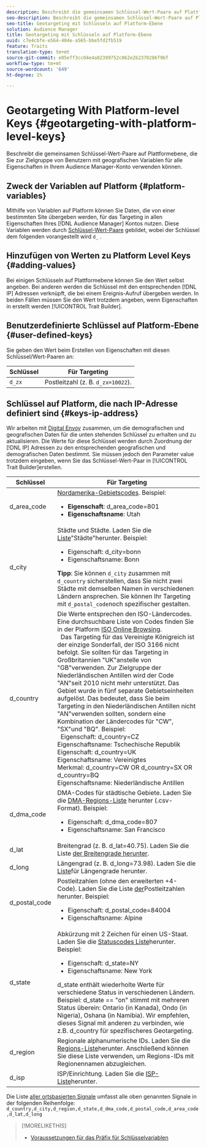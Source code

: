 ```yaml
---
description: Beschreibt die gemeinsamen Schlüssel-Wert-Paare auf Plattformebene, die Sie zur Zielgruppe von Benutzern mit geografischen Variablen für alle Eigenschaften in Ihrem Audience Manager-Konto verwenden können.
seo-description: Beschreibt die gemeinsamen Schlüssel-Wert-Paare auf Plattformebene, die Sie zur Zielgruppe von Benutzern mit geografischen Variablen für alle Eigenschaften in Ihrem Audience Manager-Konto verwenden können.
seo-title: Geotargeting mit Schlüsseln auf Platform-Ebene
solution: Audience Manager
title: Geotargeting mit Schlüsseln auf Platform-Ebene
uuid: c7e4cbfe-e564-404e-a565-bbe5fd2fb519
feature: Traits
translation-type: tm+mt
source-git-commit: e05eff3cc04e4a82399752c862e2b2370286f96f
workflow-type: tm+mt
source-wordcount: '649'
ht-degree: 1%

---
```



# Geotargeting With Platform-level Keys {#geotargeting-with-platform-level-keys}

Beschreibt die gemeinsamen Schlüssel-Wert-Paare auf Plattformebene, die Sie zur Zielgruppe von Benutzern mit geografischen Variablen für alle Eigenschaften in Ihrem Audience Manager-Konto verwenden können.

<!-- c_tb_platform_vars.xml -->

## Zweck der Variablen auf Platform {#platform-variables}

Mithilfe von Variablen auf Platform können Sie Daten, die von einer bestimmten Site übergeben werden, für das Targeting in allen Eigenschaften Ihres [!DNL Audience Manager] Kontos nutzen. Diese Variablen werden durch [Schlüssel-Wert-Paare](../../reference/key-value-pairs-explained.md) gebildet, wobei der Schlüssel dem folgenden vorangestellt wird `d_` .

## Hinzufügen von Werten zu Platform Level Keys {#adding-values}

Bei einigen Schlüsseln auf Plattformebene können Sie den Wert selbst angeben. Bei anderen werden die Schlüssel mit den entsprechenden [!DNL IP] Adressen verknüpft, die bei einem Ereignis-Aufruf übergeben werden. In beiden Fällen müssen Sie den Wert trotzdem angeben, wenn Eigenschaften in erstellt werden [!UICONTROL Trait Builder].

## Benutzerdefinierte Schlüssel auf Platform-Ebene {#user-defined-keys}

Sie geben den Wert beim Erstellen von Eigenschaften mit diesen Schlüssel/Wert-Paaren an:

| Schlüssel | Für Targeting |
|---|---|
| `d_zx` | Postleitzahl (z. B. `d_zx=10022`). |

## Schlüssel auf Platform, die nach IP-Adresse definiert sind {#keys-ip-address}

Wir arbeiten mit [Digital Envoy](https://www.digitalenvoy.com/) zusammen, um die demografischen und geografischen Daten für die unten stehenden Schlüssel zu erhalten und zu aktualisieren. Die Werte für diese Schlüssel werden durch Zuordnung der [!DNL IP] Adressen zu den entsprechenden geografischen und demografischen Daten bestimmt. Sie müssen jedoch den Parameter value trotzdem eingeben, wenn Sie das Schlüssel-Wert-Paar in [!UICONTROL Trait Builder]erstellen.

| Schlüssel | Für Targeting |
|--- |--- |
| d_area_code | [Nordamerika-Gebietscodes](https://en.wikipedia.org/wiki/List_of_North_American_Numbering_Plan_area_codes).  Beispiel: <ul><li>**Eigenschaft**:  d_area_code=801</li><li>**Eigenschaftsname**: Utah</li></ul> |
| d_city | Städte und Städte. Laden Sie die [Liste](assets/d_city.txt)&quot;Städte&quot;herunter.  Beispiel: <ul><li>Eigenschaft:  d_city=bonn</li><li>Eigenschaftsname: Bonn</li></ul> **Tipp**: Sie können `d_city` zusammen mit `d_country` sicherstellen, dass Sie nicht zwei Städte mit demselben Namen in verschiedenen Ländern ansprechen. Sie können Ihr Targeting mit `d_postal_code`noch spezifischer gestalten. |
| d_country | Die Werte entsprechen den ISO-Ländercodes. Eine durchsuchbare Liste von Codes finden Sie in der Platform [ISO Online Browsing](https://www.iso.org/obp/ui/#home). <br>  Das Targeting für das Vereinigte Königreich ist der einzige Sonderfall, der ISO 3166 nicht befolgt. Sie sollten für das Targeting in Großbritannien &quot;UK&quot;anstelle von &quot;GB&quot;verwenden.  Zur Zielgruppe der Niederländischen Antillen wird der Code &quot;AN&quot;seit 2010 nicht mehr unterstützt. Das Gebiet wurde in fünf separate Gebietseinheiten aufgelöst. Das bedeutet, dass Sie beim Targeting in den Niederländischen Antillen nicht &quot;AN&quot;verwenden sollten, sondern eine Kombination der Ländercodes für &quot;CW&quot;, &quot;SX&quot;und &quot;BQ&quot;.  Beispiel:  <br>  Eigenschaft:  d_country=CZ <br>Eigenschaftsname: Tschechische Republik <br>Eigenschaft:  d_country=UK <br>Eigenschaftsname: Vereinigtes <br>Merkmal:  d_country=CW OR d_country=SX OR d_country=BQ <br>Eigenschaftsname: Niederländische Antillen |
| d_dma_code | DMA-Codes für städtische Gebiete. Laden Sie die [DMA-Regions-Liste](assets/DMAregions.csv) herunter (.csv-Format).  Beispiel: <ul><li>Eigenschaft:  d_dma_code=807</li><li>Eigenschaftsname: San Francisco</li></ul> |
| d_lat | Breitengrad (z. B. d_lat=40.75). Laden Sie die Liste [der Breitengrade herunter](assets/d_lat.txt). |
| d_long | Längengrad (z. B. d_long=73.98). Laden Sie die [Liste](assets/d_long.txt)für Längengrade herunter. |
| d_postal_code | Postleitzahlen (ohne den erweiterten +4-Code). Laden Sie die Liste [der](assets/d_postal_code.txt)Postleitzahlen herunter.  Beispiel: <ul><li>Eigenschaft:  d_postal_code=84004 </li><li>Eigenschaftsname: Alpine</li></ul> |
| d_state | Abkürzung mit 2 Zeichen für einen US-Staat. Laden Sie die [Statuscodes Liste](assets/d_state.txt)herunter.  Beispiel: <ul><li>Eigenschaft:  d_state=NY </li><li>Eigenschaftsname: New York</li></ul>d_state enthält wiederholte Werte für verschiedene Status in verschiedenen Ländern. Beispiel: d_state == &quot;on&quot; stimmt mit mehreren Status überein: Ontario (in Kanada), Ondo (in Nigeria), Oshana (in Namibia). Wir empfehlen, dieses Signal mit anderen zu verbinden, wie z.B. d_country für spezifischeres Geotargeting. |
| d_region | Regionale alphanumerische IDs. Laden Sie die [Regions-Liste](assets/Country_RegionCodes_City.csv)herunter.  Anschließend können Sie diese Liste verwenden, um Regions-IDs mit Regionennamen abzugleichen. |
| d_isp | ISP/Einrichtung. Laden Sie die [ISP-Liste](assets/d_isp.txt)herunter. |

Die Liste [aller ortsbasierten Signale](assets/all.txt) umfasst alle oben genannten Signale in der folgenden Reihenfolge: `d_country,d_city,d_region,d_state,d_dma_code,d_postal_code,d_area_code,d_lat,d_long`

>[!MORELIKETHIS]
>
>* [Voraussetzungen für das Präfix für Schlüsselvariablen](../../features/traits/trait-variable-prefixes.md)

